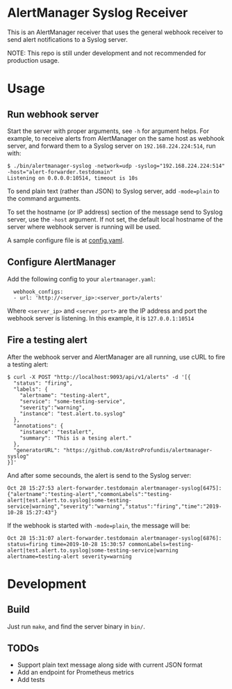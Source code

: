 # AlertManager Syslog Receiver

This is an AlertManager receiver that uses the general webhook receiver to send alert notifications to a Syslog server.

NOTE: This repo is still under development and not recommended for production usage.

# Usage
## Run webhook server
Start the server with proper arguments, see `-h` for argument helps. For example, to receive alerts from AlertManager on the same host as webhook server, and forward them to a Syslog server on `192.168.224.224:514`, run with:

```
$ ./bin/alertmanager-syslog -network=udp -syslog="192.168.224.224:514" -host="alert-forwarder.testdomain"
Listening on 0.0.0.0:10514, timeout is 10s
```

To send plain text (rather than JSON) to Syslog server, add `-mode=plain` to the command arguments.

To set the hostname (or IP address) section of the message send to Syslog server, use the `-host` argument. If not set, the default local hostname of the server where webhook server is running will be used.

A sample configure file is at [config.yaml](./config.yaml).

## Configure AlertManager
Add the following config to your `alertmanager.yaml`:

```
  webhook_configs:
  - url: 'http://<server_ip>:<server_port>/alerts'
```

Where `<server_ip>` and `<server_port>` are the IP address and port the webhook server is listening. In this example, it is `127.0.0.1:10514`

## Fire a testing alert
After the webhook server and AlertManager are all running, use cURL to fire a testing alert:

```
$ curl -X POST "http://localhost:9093/api/v1/alerts" -d '[{
  "status": "firing",
  "labels": {
    "alertname": "testing-alert",
    "service": "some-testing-service",
    "severity":"warning",
    "instance": "test.alert.to.syslog"
  },
  "annotations": {
    "instance": "testalert",
    "summary": "This is a tesing alert."
  },
  "generatorURL": "https://github.com/AstroProfundis/alertmanager-syslog"
}]'
```

And after some secounds, the alert is send to the Syslog server:

```
Oct 28 15:27:53 alert-forwarder.testdomain alertmanager-syslog[6475]: {"alertname":"testing-alert","commonLabels":"testing-alert|test.alert.to.syslog|some-testing-service|warning","severity":"warning","status":"firing","time":"2019-10-28 15:27:43"}
```

If the webhook is started with `-mode=plain`, the message will be:

```
Oct 28 15:31:07 alert-forwarder.testdomain alertmanager-syslog[6876]: status=firing time=2019-10-28 15:30:57 commonLabels=testing-alert|test.alert.to.syslog|some-testing-service|warning alertname=testing-alert severity=warning
```

# Development
## Build
Just run `make`, and find the server binary in `bin/`.

## TODOs
 - Support plain text message along side with current JSON format
 - Add an endpoint for Prometheus metrics
 - Add tests

